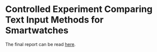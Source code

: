 # Controlled Experiment Comparing Text Input Methods for Smartwatches
The final report can be read [here](https://github.com/antoineviscardi/ZoomKeyboardStudy/blob/master/final_report.pdf).
